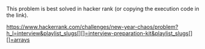 This problem is best solved in hacker rank (or copying the execution code in the link).

https://www.hackerrank.com/challenges/new-year-chaos/problem?h_l=interview&playlist_slugs[][]=interview-preparation-kit&playlist_slugs[][]=arrays
